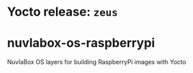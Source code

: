 # Yocto release: `zeus`

# nuvlabox-os-raspberrypi
NuvlaBox OS layers for building RaspberryPi images with Yocto
